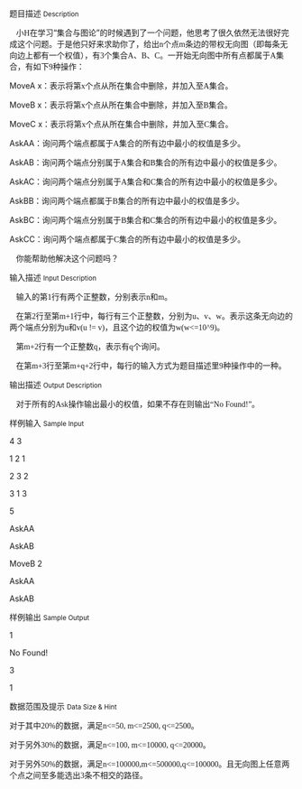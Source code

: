 <div class="panel panel-default">
<div class="area-title">
<span>
题目描述
<small>Description</small>
</span></div>
<div class="panel-body">

<p>   小<span style="font-family: 'Times New Roman';">H</span><span style="">在学习“集合与图论”的时候遇到了一个问题，他思考了很久依然无法很好完成这个问题。于是他只好来求助你了，给出</span><span style="font-family: 'Times New Roman';">n</span><span style="">个点</span><span style="font-family: 'Times New Roman';">m</span><span style="">条边的带权无向图（即每条无向边上都有一个权值），有</span><span style="font-family: 'Times New Roman';">3</span><span style="">个集合</span><span style="font-family: 'Times New Roman';">A</span><span style="">、</span><span style="font-family: 'Times New Roman';">B</span><span style="">、</span><span style="font-family: 'Times New Roman';">C</span><span style="">。一开始无向图中所有点都属于</span><span style="font-family: 'Times New Roman';">A</span><span style="">集合，有如下</span><span style="font-family: 'Times New Roman';">9</span><span style="">种操作：</span></p>
<p>MoveA x<span style="">：表示将第</span><span style="font-family: 'Times New Roman';">x</span><span style="">个点从所在集合中删除，并加入至</span><span style="font-family: 'Times New Roman';">A</span><span style="">集合。</span></p>
<p>MoveB x<span style="">：表示将第</span><span style="font-family: 'Times New Roman';">x</span><span style="">个点从所在集合中删除，并加入至</span><span style="font-family: 'Times New Roman';">B</span><span style="">集合。</span></p>
<p>MoveC x<span style="">：表示将第</span><span style="font-family: 'Times New Roman';">x</span><span style="">个点从所在集合中删除，并加入至</span><span style="font-family: 'Times New Roman';">C</span><span style="">集合。</span></p>
<p>AskAA<span style="">：询问两个端点都属于</span><span style="font-family: 'Times New Roman';">A</span><span style="">集合的所有边中最小的权值是多少。</span></p>
<p>AskAB<span style="">：询问两个端点分别属于</span><span style="font-family: 'Times New Roman';">A</span><span style="">集合和</span><span style="font-family: 'Times New Roman';">B</span><span style="">集合的所有边中最小的权值是多少。</span></p>
<p>AskAC<span style="">：询问两个端点分别属于</span><span style="font-family: 'Times New Roman';">A</span><span style="">集合和</span><span style="font-family: 'Times New Roman';">C</span><span style="">集合的所有边中最小的权值是多少。</span></p>
<p>AskBB<span style="">：询问两个端点都属于</span><span style="font-family: 'Times New Roman';">B</span><span style="">集合的所有边中最小的权值是多少。</span></p>
<p>AskBC<span style="">：询问两个端点分别属于</span><span style="font-family: 'Times New Roman';">B</span><span style="">集合和</span><span style="font-family: 'Times New Roman';">C</span><span style="">集合的所有边中最小的权值是多少。</span></p>
<p>AskCC<span style="">：询问两个端点都属于</span><span style="font-family: 'Times New Roman';">C</span><span style="">集合的所有边中最小的权值是多少。</span></p>
<p>   你能帮助他解决这个问题吗？</p>

</div>
</div>

<div class="panel panel-default">
<div class="area-title">
<span>
输入描述
<small>Input Description</small>
</span></div>
<div class="panel-body">
<p>   输入的第<span style="font-family: 'Times New Roman';">1</span><span style="">行有两个正整数，分别表示</span><span style="font-family: 'Times New Roman';">n</span><span style="">和</span><span style="font-family: 'Times New Roman';">m</span><span style="">。</span></p>
<p>   在第<span style="font-family: 'Times New Roman';">2</span><span style="">行至第</span><span style="font-family: 'Times New Roman';">m+1</span><span style="">行中，每行有三个正整数，分别为</span><span style="font-family: 'Times New Roman';">u</span><span style="">、</span><span style="font-family: 'Times New Roman';">v</span><span style="">、</span><span style="font-family: 'Times New Roman';">w</span><span style="">。表示这条无向边的两个端点分别为</span><span style="font-family: 'Times New Roman';">u</span><span style="">和</span><span style="font-family: 'Times New Roman';">v(u != v)</span><span style="">，且这个边的权值为</span><span style="font-family: 'Times New Roman';">w(w&lt;=10^9)</span><span style="">。</span></p>
<p>   第<span style="font-family: 'Times New Roman';">m+2</span><span style="">行有一个正整数</span><span style="font-family: 'Times New Roman';">q</span><span style="">，表示有</span><span style="font-family: 'Times New Roman';">q</span><span style="">个询问。</span></p>
<p>   在第<span style="font-family: 'Times New Roman';">m+3</span><span style="">行至第</span><span style="font-family: 'Times New Roman';">m+q+2</span><span style="">行中，每行的输入方式为题目描述里</span><span style="font-family: 'Times New Roman';">9</span><span style="">种操作中的一种。</span></p>

</div>
</div>
<div  class="panel panel-default">
<div class="area-title">
<span>
输出描述
<small>Output Description</small>
</span></div>
<div class="panel-body">

<p class="p0">&nbsp;&nbsp;&nbsp;对于所有的<span style="font-family: 'Times New Roman';">Ask</span><span style="font-family: 宋体;">操作输出最小的权值，如果不存在则输出&ldquo;</span><span style="font-family: 'Times New Roman';">No&nbsp;Found!</span><span style="font-family: 宋体;">&rdquo;。</span></p>

</div>
</div>


<div class="panel panel-default">
<div class="area-title">
<span>
样例输入
<small>Sample Input</small>
</span></div>
<div class="panel-body">
<p>4 3</p>
<p>1 2 1 </p>
<p>2 3 2</p>
<p>3 1 3</p>
<p>5</p>
<p>AskAA</p>
<p>AskAB</p>
<p>MoveB 2</p>
<p>AskAA</p>
<p>AskAB</p>

</div>
</div>

<div class="panel panel-default">
<div class="area-title">
<span>
样例输出
<small>Sample Output</small>
</span></div>
<div class="panel-body">
<p>1</p>
<p>No Found!</p>
<p>3</p>
<p>1</p>

</div>
</div>

<div class="panel panel-default">
<div class="area-title">
<span>
数据范围及提示
<small>Data Size & Hint</small>
</span></div>
<div class="panel-body">
<div>
<p>对于其中<span style="font-family: 'Times New Roman';">20%</span><span style="">的数据，满足</span><span style="font-family: 'Times New Roman';">n&lt;=50, m&lt;=2500, q&lt;=2500</span><span style="">。</span></p>
<p>对于另外<span style="font-family: 'Times New Roman';">30%</span><span style="">的数据，满足</span><span style="font-family: 'Times New Roman';">n&lt;=100, m&lt;=10000, q&lt;=20000</span><span style="">。</span></p>
<p>对于另外<span style="font-family: 'Times New Roman';">50%</span><span style="">的数据，满足</span><span style="font-family: 'Times New Roman';">n&lt;=100000,m&lt;=500000,q&lt;=100000</span><span style="">。且无向图上任意两个点之间至多能选出</span><span style="font-family: 'Times New Roman';">3</span><span style="">条不相交的路径。</span></p>
</div>
</div>
</div>